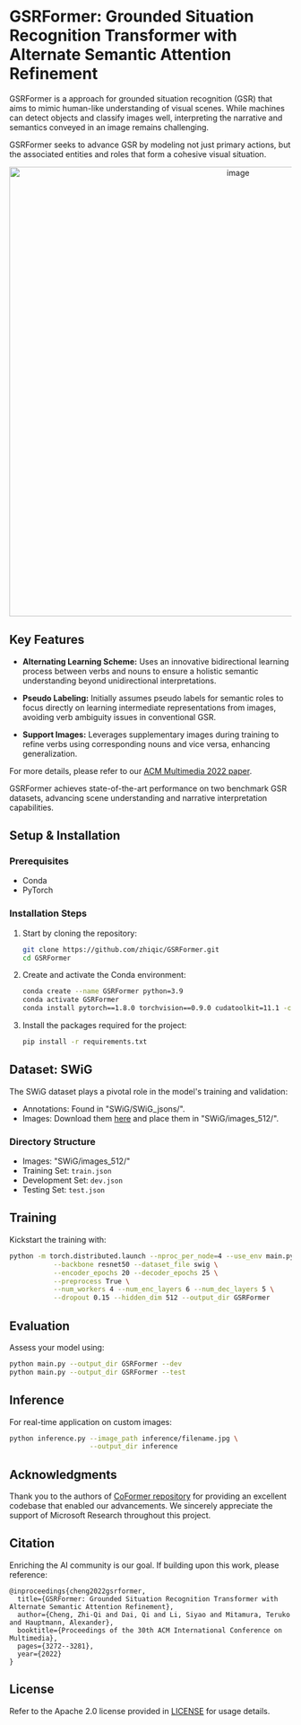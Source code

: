 # GSRFormer: Grounded Situation Recognition Transformer with Alternate Semantic Attention Refinement

GSRFormer is a approach for grounded situation recognition (GSR) that aims to mimic human-like understanding of visual scenes. While machines can detect objects and classify images well, interpreting the narrative and semantics conveyed in an image remains challenging. 

GSRFormer seeks to advance GSR by modeling not just primary actions, but the associated entities and roles that form a cohesive visual situation.


<div align="center">
   <img width="801" alt="image" src="https://github.com/zhiqic/GSRFormer/assets/65300431/716c7cce-7316-4424-af50-b67cd2b02382">
</div>


## Key Features

- **Alternating Learning Scheme:** Uses an innovative bidirectional learning process between verbs and nouns to ensure a holistic semantic understanding beyond unidirectional interpretations.

- **Pseudo Labeling:** Initially assumes pseudo labels for semantic roles to focus directly on learning intermediate representations from images, avoiding verb ambiguity issues in conventional GSR. 

- **Support Images:** Leverages supplementary images during training to refine verbs using corresponding nouns and vice versa, enhancing generalization.

For more details, please refer to our [ACM Multimedia 2022 paper](https://arxiv.org/abs/2208.08965).

GSRFormer achieves state-of-the-art performance on two benchmark GSR datasets, advancing scene understanding and narrative interpretation capabilities.


## Setup & Installation

### Prerequisites
- Conda
- PyTorch

### Installation Steps
1. Start by cloning the repository:
   ```bash
   git clone https://github.com/zhiqic/GSRFormer.git
   cd GSRFormer
   ```
2. Create and activate the Conda environment:
   ```bash
   conda create --name GSRFormer python=3.9              
   conda activate GSRFormer
   conda install pytorch==1.8.0 torchvision==0.9.0 cudatoolkit=11.1 -c pytorch -c conda-forge
   ```
3. Install the packages required for the project:
   ```bash
   pip install -r requirements.txt                   
   ```

## Dataset: SWiG
The SWiG dataset plays a pivotal role in the model's training and validation:

- Annotations: Found in "SWiG/SWiG_jsons/".
- Images: Download them [here](https://swig-data-weights.s3.us-east-2.amazonaws.com/images_512.zip) and place them in "SWiG/images_512/".

### Directory Structure
- Images: "SWiG/images_512/"
- Training Set: `train.json`
- Development Set: `dev.json`
- Testing Set: `test.json`

## Training
Kickstart the training with:
```bash
python -m torch.distributed.launch --nproc_per_node=4 --use_env main.py \
           --backbone resnet50 --dataset_file swig \
		   --encoder_epochs 20 --decoder_epochs 25 \
           --preprocess True \
           --num_workers 4 --num_enc_layers 6 --num_dec_layers 5 \
           --dropout 0.15 --hidden_dim 512 --output_dir GSRFormer
```

## Evaluation
Assess your model using:
```bash
python main.py --output_dir GSRFormer --dev
python main.py --output_dir GSRFormer --test
```

## Inference
For real-time application on custom images:
```bash
python inference.py --image_path inference/filename.jpg \
                    --output_dir inference
```
## Acknowledgments

Thank you to the authors of [CoFormer repository](https://github.com/jhcho99/CoFormer) for providing an excellent codebase that enabled our advancements. We sincerely appreciate the support of Microsoft Research throughout this project.


## Citation
Enriching the AI community is our goal. If building upon this work, please reference:
```
@inproceedings{cheng2022gsrformer,
  title={GSRFormer: Grounded Situation Recognition Transformer with Alternate Semantic Attention Refinement},
  author={Cheng, Zhi-Qi and Dai, Qi and Li, Siyao and Mitamura, Teruko and Hauptmann, Alexander},
  booktitle={Proceedings of the 30th ACM International Conference on Multimedia},
  pages={3272--3281},
  year={2022}
}
```

## License
Refer to the Apache 2.0 license provided in [LICENSE](LICENSE) for usage details.
